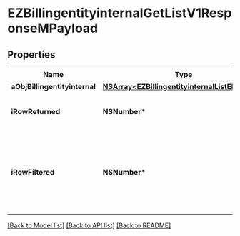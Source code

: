 # EZBillingentityinternalGetListV1ResponseMPayload

## Properties
Name | Type | Description | Notes
------------ | ------------- | ------------- | -------------
**aObjBillingentityinternal** | [**NSArray&lt;EZBillingentityinternalListElement&gt;***](EZBillingentityinternalListElement.md) |  | 
**iRowReturned** | **NSNumber*** | The number of rows returned | 
**iRowFiltered** | **NSNumber*** | The number of rows matching your filters (if any) or the total number of rows | 

[[Back to Model list]](../README.md#documentation-for-models) [[Back to API list]](../README.md#documentation-for-api-endpoints) [[Back to README]](../README.md)


